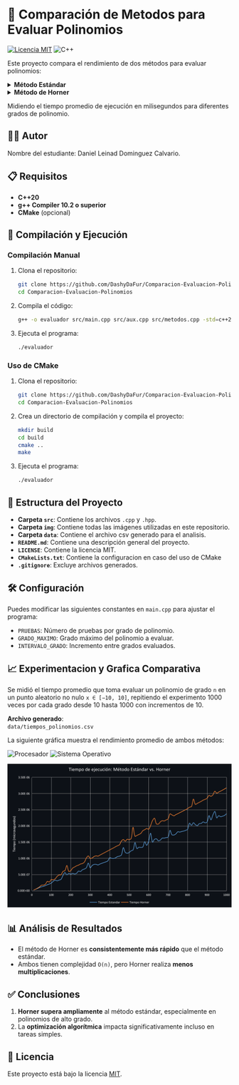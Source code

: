 # 🦊 Comparación de Metodos para Evaluar Polinomios

[![Licencia MIT](https://img.shields.io/badge/Licencia-MIT-blue.svg)](LICENSE) ![C++](https://img.shields.io/badge/C++-20-%2300599C?logo=c%2B%2B)

Este proyecto compara el rendimiento de dos métodos para evaluar polinomios: 

<details>
<summary><strong> Método Estándar</strong></summary>

P(x) = a₀ + a₁x + a₂x² + ⋯ + aₙxⁿ  

Utiliza una multiplicación por cada potencia de x.  

</details>

<details>
<summary><strong> Método de Horner</strong></summary>

P(x) = (⋯((aₙx + aₙ₋₁)x + aₙ₋₂)x + ⋯ + a₀)  

Este método reduce significativamente el número de multiplicaciones y sumas.  

</details> 

Midiendo el tiempo promedio de ejecución en milisegundos para diferentes grados de polinomio.

## 👨‍💻 Autor

Nombre del estudiante: Daniel Leinad Dominguez Calvario.


## 📋 Requisitos

- **C++20**
- **g++ Compiler 10.2 o superior**
- **CMake** (opcional)

## 🔽 Compilación y Ejecución

### Compilación Manual
1. Clona el repositorio:
   ```bash
   git clone https://github.com/DashyDaFur/Comparacion-Evaluacion-Polinomios.git
   cd Comparacion-Evaluacion-Polinomios
   ```
2. Compila el código:
   ```bash
   g++ -o evaluador src/main.cpp src/aux.cpp src/metodos.cpp -std=c++20
   ```
3. Ejecuta el programa:
   ```bash
   ./evaluador
   ```

### Uso de CMake
1. Clona el repositorio:
   ```bash
   git clone https://github.com/DashyDaFur/Comparacion-Evaluacion-Polinomios.git
   cd Comparacion-Evaluacion-Polinomios
   ```

2. Crea un directorio de compilación y compila el proyecto:
   ```bash
   mkdir build
   cd build
   cmake ..
   make
   ```
3. Ejecuta el programa:
   ```bash
   ./evaluador
   ```
	

## 🌳 Estructura del Proyecto  
- **Carpeta `src`**: Contiene los archivos `.cpp` y `.hpp`.  
- **Carpeta `img`**: Contiene todas las imágenes utilizadas en este repositorio.
- **Carpeta `data`**: Contiene el archivo csv generado para el analisis.
- **`README.md`**: Contiene una descripción general del proyecto.
- **`LICENSE`**: Contiene la licencia MIT.
- **`CMakeLists.txt`**: Contiene la configuracion en caso del uso de CMake
- **`.gitignore`**: Excluye archivos generados.

## 🛠️ Configuración

Puedes modificar las siguientes constantes en `main.cpp` para ajustar el programa:  

- `PRUEBAS`: Número de pruebas por grado de polinomio.  
- `GRADO_MAXIMO`: Grado máximo del polinomio a evaluar.  
- `INTERVALO_GRADO`: Incremento entre grados evaluados.  

## 📈 Experimentacion y Grafica Comparativa

Se midió el tiempo promedio que toma evaluar un polinomio de grado `n` en un punto aleatorio no nulo `x ∈ [−10, 10]`, repitiendo el experimento 1000 veces por cada grado desde 10 hasta 1000 con incrementos de 10.  

**Archivo generado**:  
`data/tiempos_polinomios.csv`  

La siguiente gráfica muestra el rendimiento promedio de ambos métodos:  

![Procesador](https://img.shields.io/badge/CPU-Intel%20Core%20i5--8365U-blue?logo=intel&logoColor=white) ![Sistema Operativo](https://img.shields.io/badge/OS-CachyOS-00a988?logo=linux&logoColor=white)

![GraficaComparativa](img/GraficaComparativa.png)  

## 📊 Análisis de Resultados  
- El método de Horner es **consistentemente más rápido** que el método estándar.  
- Ambos tienen complejidad `O(n)`, pero Horner realiza **menos multiplicaciones**.  

## ✅ Conclusiones  
1. **Horner supera ampliamente** al método estándar, especialmente en polinomios de alto grado.  
2. La **optimización algorítmica** impacta significativamente incluso en tareas simples.  

## 📜 Licencia  
Este proyecto está bajo la licencia [MIT](LICENSE).
